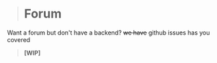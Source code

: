 > # Forum
Want a forum but don't have a backend? ~~we have~~ github issues has you covered

> **[WIP]**